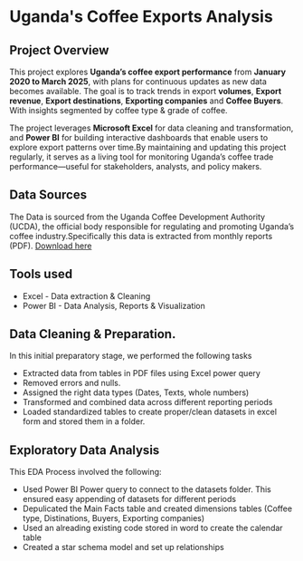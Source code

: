 # Uganda's Coffee Exports Analysis
## Project Overview

This project explores **Uganda’s coffee export performance** from **January 2020 to March 2025**, with plans for continuous updates as new data becomes available. The goal is to track trends in export **volumes**, **Export revenue**, **Export destinations**, **Exporting companies** and **Coffee Buyers**. With insights segmented by coffee type & grade of coffee.

The project leverages **Microsoft Excel** for data cleaning and transformation, and **Power BI** for building interactive dashboards that enable users to explore export patterns over time.By maintaining and updating this project regularly, it serves as a living tool for monitoring Uganda’s coffee trade performance—useful for stakeholders, analysts, and policy makers.

## Data Sources

The Data is sourced from the Uganda Coffee Development Authority (UCDA), the official body responsible for regulating and promoting Uganda’s coffee industry.Specifically
this data is extracted from monthly reports (PDF). [Download here](https://ugandacoffee.go.ug/index.php/resource-center/reports/monthly-reports)

## Tools used

- Excel - Data extraction & Cleaning
- Power BI - Data Analysis, Reports & Visualization

## Data Cleaning & Preparation.

In this initial preparatory stage, we performed the following tasks
- Extracted data from tables in PDF files using Excel power query
- Removed errors and nulls.
- Assigned the right data types (Dates, Texts, whole numbers)
- Transformed and combined data across different reporting periods
- Loaded standardized tables to create proper/clean datasets in excel form and stored them in a folder.

## Exploratory Data Analysis

This EDA Process involved the following:
- Used Power BI Power query to connect to the datasets folder. This ensured easy appending of datasets for different periods
- Depulicated the Main Facts table and created dimensions tables (Coffee type, Distinations, Buyers, Exporting companies)
- Used an alreading existing code stored in word to create the calendar table
- Created a star schema model and set up relationships  
